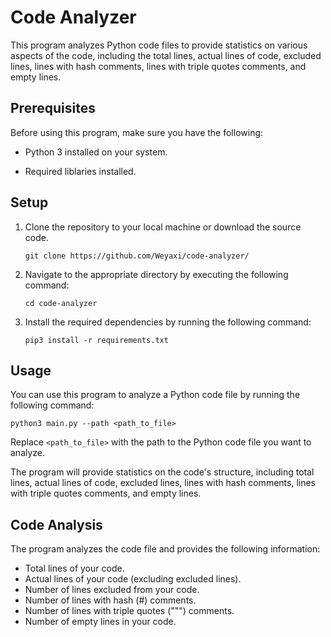 # Code Analyzer

This program analyzes Python code files to provide statistics on various aspects of the code, including the total lines, actual lines of code, excluded lines, lines with hash comments, lines with triple quotes comments, and empty lines.

## Prerequisites

Before using this program, make sure you have the following:

- Python 3 installed on your system.

- Required liblaries installed.

## Setup

1. Clone the repository to your local machine or download the source code.

   ```shell
   git clone https://github.com/Weyaxi/code-analyzer/
   ```

2. Navigate to the appropriate directory by executing the following command:

   ```shell
   cd code-analyzer
   ```

3. Install the required dependencies by running the following command:

   ```shell
   pip3 install -r requirements.txt
   ```

## Usage

You can use this program to analyze a Python code file by running the following command:

```shell
python3 main.py --path <path_to_file>
```

Replace `<path_to_file>` with the path to the Python code file you want to analyze.

The program will provide statistics on the code's structure, including total lines, actual lines of code, excluded lines, lines with hash comments, lines with triple quotes comments, and empty lines.

## Code Analysis
The program analyzes the code file and provides the following information:

- Total lines of your code.
- Actual lines of your code (excluding excluded lines).
- Number of lines excluded from your code.
- Number of lines with hash (#) comments.
- Number of lines with triple quotes (""") comments.
- Number of empty lines in your code.
